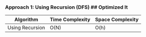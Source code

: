 ### Approach 1: Using Recursion (DFS)  ## Optimized It

| Algorithm              | Time Complexity          | Space Complexity  |
|----------------------- | ------------------------ | ----------------- |
| Using Recursion        | O(N)                     | O(h)              |


